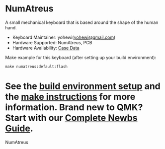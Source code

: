 # NumAtreus

A small mechanical keyboard that is based around the shape of the human hand.

* Keyboard Maintainer: yohewi(yohewi@gmail.com) 
* Hardware Supported: NumAtreus, PCB
* Hardware Availability: [Case Data](https://github.com/yohewi/NumAtreuscase)

Make example for this keyboard (after setting up your build environment):

    make numatreus:default:flash

See the [build environment setup](https://docs.qmk.fm/#/getting_started_build_tools) and the [make instructions](https://docs.qmk.fm/#/getting_started_make_guide) for more information. Brand new to QMK? Start with our [Complete Newbs Guide](https://docs.qmk.fm/#/newbs).
=======
NumAtreus
